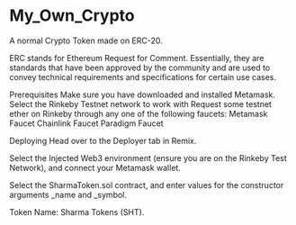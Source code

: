 # My_Own_Crypto

A normal Crypto Token made on ERC-20.

ERC stands for Ethereum Request for Comment. Essentially, they are standards that have been approved by the community and are used to convey technical requirements and specifications for certain use cases.


Prerequisites
Make sure you have downloaded and installed Metamask.
Select the Rinkeby Testnet network to work with
Request some testnet ether on Rinkeby through any one of the following faucets:
Metamask Faucet
Chainlink Faucet
Paradigm Faucet

Deploying
Head over to the Deployer tab in Remix.

Select the Injected Web3 environment (ensure you are on the Rinkeby Test Network), and connect your Metamask wallet.

Select the SharmaToken.sol contract, and enter values for the constructor arguments _name and _symbol.

Token Name: Sharma Tokens (SHT).



